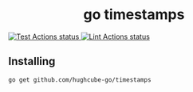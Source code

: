 <h1 align="center">go timestamps</h1>


<p>
    <a href="https://github.com/hughcube-go/timestamps/actions?query=workflow%3ATest">
        <img src="https://github.com/hughcube-go/timestamps/workflows/Test/badge.svg" alt="Test Actions status">
    </a>
    <a href="https://github.com/hughcube-go/timestamps/actions?query=workflow%3ALint">
        <img src="https://github.com/hughcube-go/timestamps/workflows/Lint/badge.svg" alt="Lint Actions status">
    </a>
</p>

## Installing

```shell
go get github.com/hughcube-go/timestamps
```
